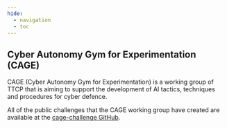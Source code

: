 ```yaml
---
hide:
  - navigation
  - toc
---
```

## Cyber Autonomy Gym for Experimentation (CAGE)
CAGE (Cyber Autonomy Gym for Experimentation) is a working group of TTCP that is aiming to support the development of AI tactics, techniques and procedures for cyber defence.

All of the public challenges that the CAGE working group have created are available at the [cage-challenge GitHub](https://github.com/cage-challenge).
